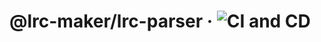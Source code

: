 # @lrc-maker/lrc-parser &middot; ![CI and CD](https://github.com/lrc-maker/lrc-parser/workflows/CI%20and%20CD/badge.svg?branch=master)
